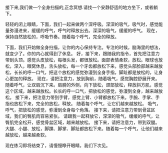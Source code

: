接下来,我们做一个全身扫描的,正念冥想.请找一个安静舒适的地方坐下，或者躺下。

轻轻的闭上眼睛，下面，我们一起来做两个深呼吸。深深的吸气，吸气时，感觉能量弥漫进来，缓缓的呼气，呼气时释放出去。深深的吸气，缓缓的呼气。
现在，保持自然放松的，呼吸节奏。随着每个呼气，完全的释放。

下面，我们开始做全身扫描，让你的内心保持专注。专注的时候，脑海里的想法，就变少了。你的内心就得到了休息。
好，接下来，跟随我的指令，首先把注意力带到头顶。感觉头皮放松，每根头发，都很放松。面部表情柔软，放松。眼球也放松，深入，眼窝休息，舌头放松，每一个牙齿都放松下来，感觉头部脸部越来越放松，长长的呼一口气，把这个放松的感觉弥漫到全身手指，脚趾都是放松的，让身心更加的释放。
现在，请把注意力，放到胸前，随着吸气，感觉胸腔舒展开来。
随着呼气，让双肩沉下来。肩膀的外侧，向下放松，颈部放松，释放斜方肌，感觉这个区域，越来越放松。长长的呼一口气，把放松的感觉，弥漫到全身，越来越放松。
接下来，把注意力带到手臂，感觉上臂、小臂都放松下来。手腕、手掌、手指也放松下来，完全的放松，释放。
随着每个呼气，让它们越来越放松。
吸气，呼气，把放松的感觉，弥漫到全身每个角落。
接下来，请把注意力带到骨盆区域，我们的臀肌肉容易紧张。
请跟我一起释放它，深深的吸气，缓缓的呼气，让臀肌完全松开，感觉骨盆区域，越来越放松。
接下来，请把注意力，带到双腿。大腿、小腿、放松，脚踝、脚掌、脚趾都放松下来。随着每一个呼气，让他们越来越放松，越来越柔软。

现在练习即将结束了，请慢慢睁开眼睛，我们下次见。
